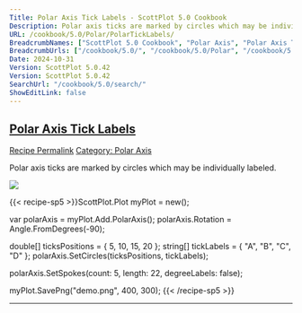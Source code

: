 ```yaml
---
Title: Polar Axis Tick Labels - ScottPlot 5.0 Cookbook
Description: Polar axis ticks are marked by circles which may be individually labeled.
URL: /cookbook/5.0/Polar/PolarTickLabels/
BreadcrumbNames: ["ScottPlot 5.0 Cookbook", "Polar Axis", "Polar Axis Tick Labels"]
BreadcrumbUrls: ["/cookbook/5.0/", "/cookbook/5.0/Polar", "/cookbook/5.0/Polar/PolarTickLabels"]
Date: 2024-10-31
Version: ScottPlot 5.0.42
Version: ScottPlot 5.0.42
SearchUrl: "/cookbook/5.0/search/"
ShowEditLink: false
---
```



<h2 style='border-bottom: 0;'><a href='/cookbook/5.0/Polar/PolarTickLabels'>Polar Axis Tick Labels</a></h2>

<div class="d-flex mb-2">
<a class="btn btn-sm btn-primary me-1" href="/cookbook/5.0/Polar/PolarTickLabels">Recipe Permalink</a>
<a class="btn btn-sm btn-success me-1" href="/cookbook/5.0/Polar">Category: Polar Axis</a>
</div>

Polar axis ticks are marked by circles which may be individually labeled.

[![](/cookbook/5.0/images/PolarTickLabels.png?241031194635)](/cookbook/5.0/images/PolarTickLabels.png?241031194635)

{{< recipe-sp5 >}}ScottPlot.Plot myPlot = new();

var polarAxis = myPlot.Add.PolarAxis();
polarAxis.Rotation = Angle.FromDegrees(-90);

double[] ticksPositions = { 5, 10, 15, 20 };
string[] tickLabels = { "A", "B", "C", "D" };
polarAxis.SetCircles(ticksPositions, tickLabels);

polarAxis.SetSpokes(count: 5, length: 22, degreeLabels: false);

myPlot.SavePng("demo.png", 400, 300);
{{< /recipe-sp5 >}}

<hr class='my-5 invisible'>


